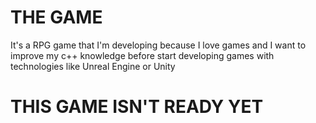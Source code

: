 # THE GAME

It's a RPG game that I'm developing because I love games and 
I want to improve my c++ knowledge before start developing games with technologies like Unreal Engine or Unity

# THIS GAME ISN'T READY YET
